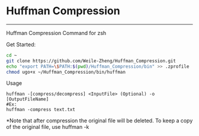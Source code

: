# Huffman Compression
***

Huffman Compression Command for zsh

Get Started:

```Bash
cd ~
git clone https://github.com/Weile-Zheng/Huffman_Compression.git
echo "export PATH=\$PATH:$(pwd)/Huffman_Compression/bin" >> .zprofile
chmod ugo+x ~/Huffman_Compression/bin/huffman 

```

Usage
```
huffman -[compress/decompress] <InputFile> (Optional) -o [OutputFileName]
#Ex:
huffman -compress text.txt
```

*Note that after compression the original file will be deleted. To keep a copy of the original file, use huffman -k
